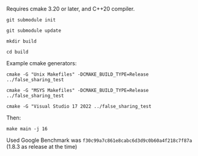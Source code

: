 Requires cmake 3.20 or later, and C++20 compiler.

`git submodule init`

`git submodule update`

`mkdir build`

`cd build`

Example cmake generators:

`cmake -G "Unix Makefiles" -DCMAKE_BUILD_TYPE=Release ../false_sharing_test`

`cmake -G "MSYS Makefiles" -DCMAKE_BUILD_TYPE=Release ../false_sharing_test`

`cmake -G "Visual Studio 17 2022 ../false_sharing_test`

Then:

`make main -j 16`

Used Google Benchmark was `f30c99a7c861e8cabc6d3d9c0b60a4f218c7f87a` (1.8.3 as release at the time)